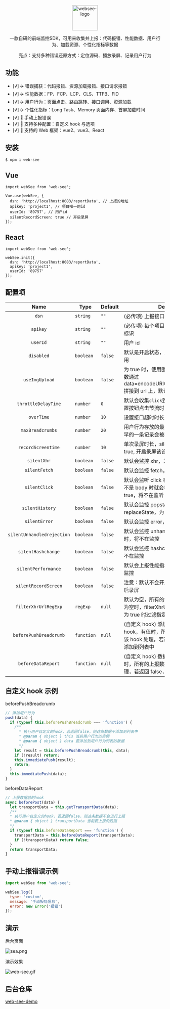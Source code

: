 <div align="center">
    <a href="#" target="_blank">
    <img src="https://i.postimg.cc/bN7f4YY3/logo.png" alt="websee-logo" height="80">
    </a>
    <p>一款自研的前端监控SDK，可用来收集并上报：代码报错、性能数据、用户行为、加载资源、个性化指标等数据</p>
    <p>亮点：支持多种错误还原方式：定位源码、播放录屏、记录用户行为</p>
</div>

## 功能

- [√] ✈️ 错误捕获：代码报错、资源加载报错、接口请求报错
- [√] ✈️ 性能数据：FP、FCP、LCP、CLS、TTFB、FID
- [√] ✈️ 用户行为：页面点击、路由跳转、接口调用、资源加载
- [√] ✈️ 个性化指标：Long Task、Memory 页面内存、首屏加载时间
- [√] 🚀 手动上报错误
- [√] 🚀 支持多种配置：自定义 hook 与选项
- [√] 🚀 支持的 Web 框架：vue2、vue3、React

## 安装

```bash
$ npm i web-see
```

## Vue

```
import webSee from 'web-see';

Vue.use(webSee, {
  dsn: 'http://localhost:8083/reportData', // 上报的地址
  apikey: 'project1', // 项目唯一的id
  userId: '89757', // 用户id
  silentRecordScreen: true // 开启录屏
});
```

## React

```
import webSee from 'web-see';

webSee.init({
  dsn: 'http://localhost:8083/reportData',
  apikey: 'project1',
  userId: '89757'
});
```

## 配置项

|            Name            | Type       | Default | Description                                                                                                             |
| :------------------------: | ---------- | ------- | ----------------------------------------------------------------------------------------------------------------------- |
|           `dsn`            | `string`   | `""`    | (必传项) 上报接口的地址，post 方法                                                                                      |
|          `apikey`          | `string`   | `""`    | (必传项) 每个项目对应一个 apikey，唯一标识                                                                              |
|          `userId`          | `string`   | `""`    | 用户 id                                                                                                                 |
|         `disabled`         | `boolean`  | `false` | 默认是开启状态，为 true 时，会将 sdk 禁用                                                                               |
|       `useImgUpload`       | `boolean`  | `false` | 为 true 时，使用图片打点上报的方式，参数通过 data=encodeURIComponent(reportData) 拼接到 url 上，默认为 false            |
|    `throttleDelayTime`     | `number`   | `0`     | 默认会收集`click`到的标签，该参数可以设置按钮点击节流时间                                                               |
|         `overTime`         | `number`   | `10`    | 设置接口超时时长，默认 10s                                                                                              |
|      `maxBreadcrumbs`      | `number`   | `20`    | 用户行为存放的最大容量，超过 20 条，最早的一条记录会被覆盖掉                                                            |
|     `recordScreentime`     | `number`   | `10`    | 单次录屏时长，silentRecordScreen 设为 true, 开启录屏该设置才有效                                                        |
|        `silentXhr`         | `boolean`  | `false` | 默认会监控 xhr，为 true 时，将不再监控                                                                                  |
|       `silentFetch`        | `boolean`  | `false` | 默认会监控 fetch，为 true 时，将不再监控                                                                                |
|       `silentClick`        | `boolean`  | `false` | 默认会监听 click 事件，当用户点击的标签不是 body 时就会被放入 breadcrumb，为 true，将不在监听                           |
|      `silentHistory`       | `boolean`  | `false` | 默认会监控 popstate、pushState、replaceState，为 true 时，将不再监控                                                    |
|       `silentError`        | `boolean`  | `false` | 默认会监控 error，为 true 时，将不在监控                                                                                |
| `silentUnhandledrejection` | `boolean`  | `false` | 默认会监控 unhandledrejection，为 true 时，将不在监控                                                                   |
|     `silentHashchange`     | `boolean`  | `false` | 默认会监控 hashchange，为 true 时，将不在监控                                                                           |
|    `silentPerformance`     | `boolean`  | `false` | 默认会上报性能指标，为 true 时，将不在监控                                                                              |
|    `silentRecordScreen`    | `boolean`  | `false` | 注意：默认不会开启录屏，为 true 时，开启录屏                                                                            |
|    `filterXhrUrlRegExp`    | `regExp`   | `null`  | 默认为空，所有的接口请求都会被监听，不为空时，filterXhrUrlRegExp.test(xhr.url)为 true 时过滤指定的接口                  |
|   `beforePushBreadcrumb`   | `function` | `null`  | (自定义 hook) 添加到行为列表前的 hook，有值时，所有的用户行为都要经过该 hook 处理，若返回 false，该行为不会添加到列表中 |
|     `beforeDataReport`     | `function` | `null`  | (自定义 hook) 数据上报前的 hook，有值时，所有的上报数据都要经过该 hook 处理，若返回 false，该条数据不会上报             |

## 自定义 hook 示例

beforePushBreadcrumb

```javascript
// 添加用户行为
push(data) {
  if (typeof this.beforePushBreadcrumb === 'function') {
    /**
      * 执行用户自定义的hook，若返回false，则这条数据不添加到列表中
      * @param { object } this 当前用户行为的实例
      * @param { object } data 要添加到用户行为列表的数据
      */
    let result = this.beforePushBreadcrumb(this, data);
    if (!result) return;
    this.immediatePush(result);
    return;
  }
  this.immediatePush(data);
}
```

beforeDataReport

```javascript
// 上报数据前的hook
async beforePost(data) {
  let transportData = this.getTransportData(data);
  /**
  * 执行用户自定义的hook，若返回false，则这条数据不会进行上报
  * @param { object } transportData 当前要上报的数据
  */
  if (typeof this.beforeDataReport === 'function') {
    transportData = this.beforeDataReport(transportData);
    if (!transportData) return false;
  }
  return transportData;
}
```

## 手动上报错误示例

```javascript
import webSee from 'web-see';

webSee.log({
  type: 'custom',
  message: '手动报错信息',
  error: new Error('报错')
});
```

## 演示

后台页面

![sea.png](https://p1-juejin.byteimg.com/tos-cn-i-k3u1fbpfcp/93521acd7dd0499295bcd336a8a55fbc~tplv-k3u1fbpfcp-watermark.image?)

演示效果

![web-see.gif](https://p9-juejin.byteimg.com/tos-cn-i-k3u1fbpfcp/1ca730fd02164501a82eb492a6bf8583~tplv-k3u1fbpfcp-watermark.image?)

## 后台仓库

[web-see-demo](https://github.com/xy-sea/web-see-demo)

